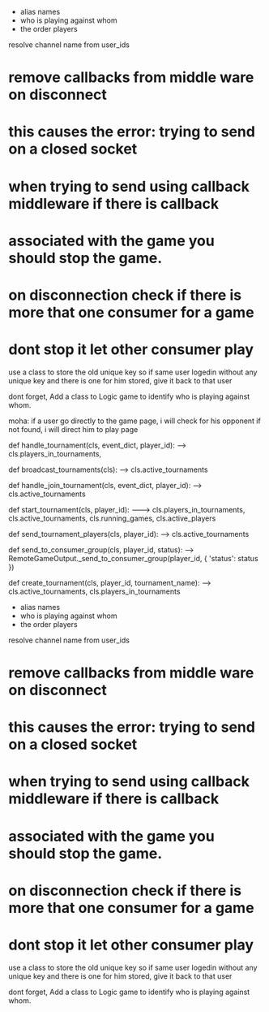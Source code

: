 - alias names
- who is playing against whom
- the order players



resolve channel name from user_ids


# remove callbacks from middle ware on disconnect
#  this causes the error: trying to send on a closed socket


# when trying to send using callback middleware if there is callback
#        associated with the game you should stop the game.




# on disconnection check if there is more that one consumer for a game
# dont stop it let other consumer play



use a class to store the old unique key so if same user logedin without any unique key
and there is one for him stored, give it back to that user



dont forget, Add a class to Logic game to identify who is playing against whom.

moha: if a user go directly to the game page, i will check for his opponent if not found, i will direct him to play page










def handle_tournament(cls, event_dict, player_id): --> cls.players_in_tournaments, 

def broadcast_tournaments(cls):                          --> cls.active_tournaments

def handle_join_tournament(cls, event_dict, player_id): --> cls.active_tournaments

def start_tournament(cls, player_id): ---> cls.players_in_tournaments, cls.active_tournaments, cls.running_games, cls.active_players

def send_tournament_players(cls, player_id): --> cls.active_tournaments

def send_to_consumer_group(cls, player_id, status): --> RemoteGameOutput._send_to_consumer_group(player_id, { 'status': status })

def create_tournament(cls, player_id, tournament_name): --> cls.active_tournaments, cls.players_in_tournaments
- alias names
- who is playing against whom
- the order players



resolve channel name from user_ids


# remove callbacks from middle ware on disconnect
#  this causes the error: trying to send on a closed socket


# when trying to send using callback middleware if there is callback
#        associated with the game you should stop the game.


# on disconnection check if there is more that one consumer for a game
# dont stop it let other consumer play



use a class to store the old unique key so if same user logedin without any unique key
and there is one for him stored, give it back to that user



dont forget, Add a class to Logic game to identify who is playing against whom.
